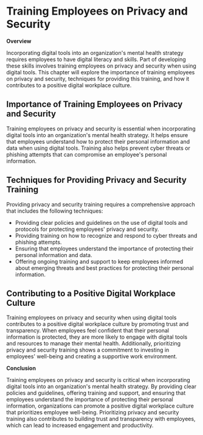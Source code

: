 # Training Employees on Privacy and Security

**Overview**

Incorporating digital tools into an organization's mental health strategy requires employees to have digital literacy and skills. Part of developing these skills involves training employees on privacy and security when using digital tools. This chapter will explore the importance of training employees on privacy and security, techniques for providing this training, and how it contributes to a positive digital workplace culture.

Importance of Training Employees on Privacy and Security
--------------------------------------------------------

Training employees on privacy and security is essential when incorporating digital tools into an organization's mental health strategy. It helps ensure that employees understand how to protect their personal information and data when using digital tools. Training also helps prevent cyber threats or phishing attempts that can compromise an employee's personal information.

Techniques for Providing Privacy and Security Training
------------------------------------------------------

Providing privacy and security training requires a comprehensive approach that includes the following techniques:

* Providing clear policies and guidelines on the use of digital tools and protocols for protecting employees' privacy and security.
* Providing training on how to recognize and respond to cyber threats and phishing attempts.
* Ensuring that employees understand the importance of protecting their personal information and data.
* Offering ongoing training and support to keep employees informed about emerging threats and best practices for protecting their personal information.

Contributing to a Positive Digital Workplace Culture
----------------------------------------------------

Training employees on privacy and security when using digital tools contributes to a positive digital workplace culture by promoting trust and transparency. When employees feel confident that their personal information is protected, they are more likely to engage with digital tools and resources to manage their mental health. Additionally, prioritizing privacy and security training shows a commitment to investing in employees' well-being and creating a supportive work environment.

**Conclusion**

Training employees on privacy and security is critical when incorporating digital tools into an organization's mental health strategy. By providing clear policies and guidelines, offering training and support, and ensuring that employees understand the importance of protecting their personal information, organizations can promote a positive digital workplace culture that prioritizes employee well-being. Prioritizing privacy and security training also contributes to building trust and transparency with employees, which can lead to increased engagement and productivity.
